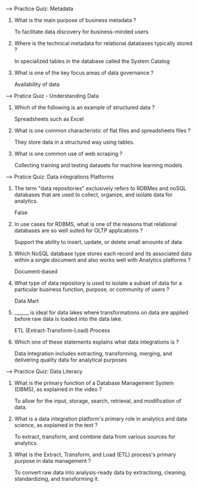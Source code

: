 --> Practice Quiz: Metadata

1. What is the main purpose of business metadata ?

    To facilitate data discovery for business-minded users

2. Where is the technical metadata for relational databases typically stored ?

    In specialized tables in the database called the System Catalog

3. What is one of the key focus areas of data governance ?

    Availability of data



--> Pratice Quiz - Understanding Data

1. Which of the following is an example of structured data ?

    Spreadsheets such as Excel

2. What is one common characteristic of flat files and spreadsheets files ?

    They store data in a structured way using tables.

3. What is one common use of web scraping ?

    Collecting training and testing datasets for machine learning models



--> Pratice Quiz: Data integrations Platforms

1. The term "data repositories" exclusively refers to RDBMes and noSQL databases that are used to collect, organize, and isolate data for analytics.

    False

2. In use cases for RDBMS, what is one of the reasons that relational databases are so well suited for OLTP applications ?

    Support the ability to insert, update, or delete small amounts of data

3. Which NoSQL database type stores each record and its associated data within a single document and also works well with Analytics platforms ?

    Document-based

4. What type of data repository is used to isolate a subset of data for a particular business function, purpose, or community of users ?

    Data Mart

5. ______ is ideal for data lakes where transformations on data are applied before raw data is loaded into the data lake.

    ETL (Extract-Transform-Load) Process

6. Which one of these statements explains what data integrations is ?

    Data Integration includes extracting, transforming, merging, and delivering quality data for analytical purposes



--> Practice Quiz: Data Literacy

1. What is the primary function of a Database Management System (DBMS), as explained in the video ?

    To allow for the input, storage, search, retrieval, and modification of data.

2. What is a data integration platform's primary role in analytics and data science, as explained in the text ?

    To extract, transform, and combine data from various sources for analytics.

3. What is the Extract, Transform, and Load (ETL) process's primary purpose in data management ?

    To convert raw data into analysis-ready data by extractiong, cleaning, standardizing, and transforming it.